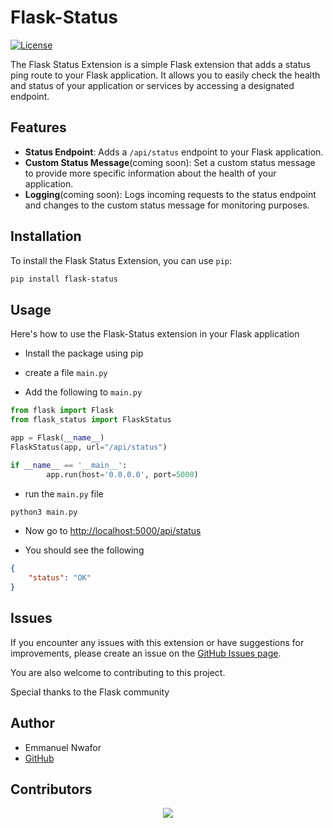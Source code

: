 # Flask-Status

[![License](https://img.shields.io/badge/License-MIT-blue.svg)](LICENSE)

The Flask Status Extension is a simple Flask extension that adds a status ping route to your Flask application. It allows you to easily check the health and status of your application or services by accessing a designated endpoint.

## Features

- **Status Endpoint**: Adds a `/api/status` endpoint to your Flask application.
- **Custom Status Message**(coming soon): Set a custom status message to provide more specific information about the health of your application.
- **Logging**(coming soon): Logs incoming requests to the status endpoint and changes to the custom status message for monitoring purposes.

## Installation

To install the Flask Status Extension, you can use `pip`:

```bash
pip install flask-status
```

## Usage

Here's how to use the Flask-Status extension in your Flask application

- Install the package using pip

- create a file `main.py`

- Add the following to `main.py`

```python
from flask import Flask
from flask_status import FlaskStatus

app = Flask(__name__)
FlaskStatus(app, url="/api/status")

if __name__ == '__main__':
        app.run(host='0.0.0.0', port=5000)
```

- run the `main.py` file

```bash
python3 main.py
```

- Now go to [http://localhost:5000/api/status](http://localhost:5000/api/status)

- You should see the following

```json
{
    "status": "OK"
}
```

## Issues

If you encounter any issues with this extension or have suggestions for improvements, please create an issue on the [GitHub Issues page](https://github.com/Emmo00/flask-status/issues).

You are also welcome to contributing to this project.

Special thanks to the Flask community

## Author

- Emmanuel Nwafor
- [GitHub](https://github.com/Emmo00)

## Contributors
<a href="https://github.com/emmo00/flask-status/graphs/contributors">
	<p align="center">
  		<img src="https://contrib.rocks/image?repo=emmo00/flask-status" />
	</p>
</a>
